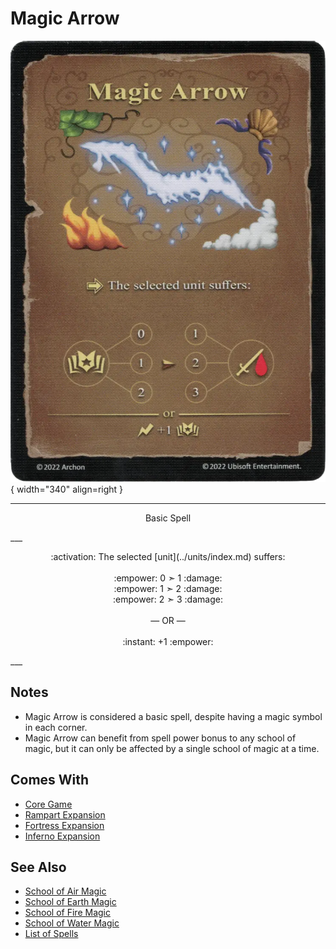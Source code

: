 # Magic Arrow

![Magic Arrow](../assets/spells-magic_arrow.webp){ width="340" align=right }

___
<p style="text-align: center;" markdown>Basic Spell</p>
___
<p style="text-align: center;" markdown>:activation: The selected [unit](../units/index.md) suffers:<br><br>:empower: 0 ➣ 1 :damage:<br>:empower: 1 ➣ 2 :damage:<br>:empower: 2 ➣ 3 :damage:<br><br>— OR —<br><br>:instant: +1 :empower:</p>
___


## Notes

- Magic Arrow is considered a basic spell, despite having a magic symbol in each corner.
- Magic Arrow can benefit from spell power bonus to any school of magic, but it can only be affected by a single school of magic at a time.


## Comes With

- [Core Game](../content/core_game.md)
- [Rampart Expansion](../content/rampart_expansion.md)
- [Fortress Expansion](../content/fortress_expansion.md)
- [Inferno Expansion](../content/inferno_expansion.md)


## See Also

- [School of Air Magic](school_of_air_magic.md)
- [School of Earth Magic](school_of_earth_magic.md)
- [School of Fire Magic](school_of_fire_magic.md)
- [School of Water Magic](school_of_water_magic.md)
- [List of Spells](index.md)
